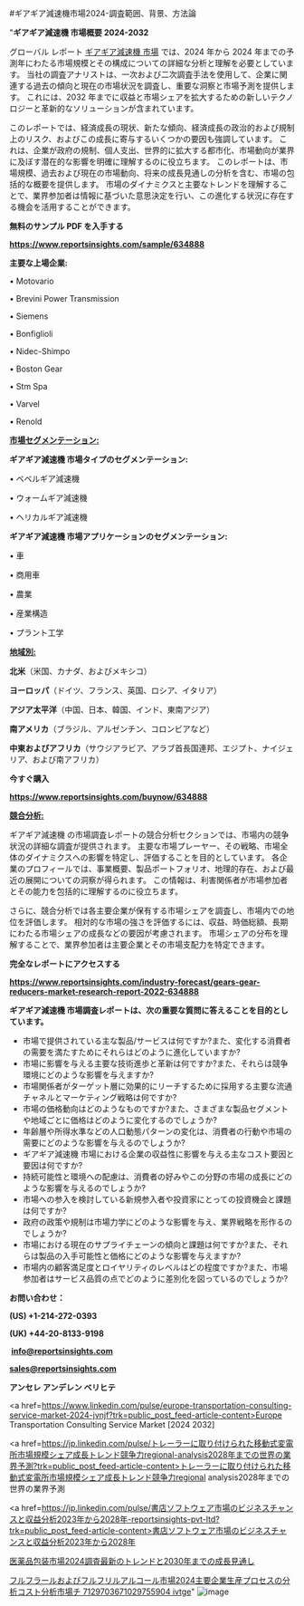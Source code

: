 #ギアギア減速機市場2024-調査範囲、背景、方法論

"<strong>ギアギア減速機 市場概要 2024-2032</strong>

グローバル レポート <a href=https://www.reportsinsights.com/sample/634888>ギアギア減速機 市場</a> では、2024 年から 2024 年までの予測年にわたる市場規模とその構成についての詳細な分析と理解を必要としています。 当社の調査アナリストは、一次および二次調査手法を使用して、企業に関連する過去の傾向と現在の市場状況を調査し、重要な洞察と市場予測を提供します。 これには、2032 年までに収益と市場シェアを拡大​​するための新しいテクノロジーと革新的なソリューションが含まれています。

このレポートでは、経済成長の現状、新たな傾向、経済成長の政治的および規制上のリスク、およびこの成長に寄与するいくつかの要因も強調しています。 これは、企業が政府の規制、個人支出、世界的に拡大する都市化、市場動向が業界に及ぼす潜在的な影響を明確に理解するのに役立ちます。 このレポートは、市場規模、過去および現在の市場動向、将来の成長見通しの分析を含む、市場の包括的な概要を提供します。 市場のダイナミクスと主要なトレンドを理解することで、業界参加者は情報に基づいた意思決定を行い、この進化する状況に存在する機会を活用することができます。

<strong><b>無料のサンプル PDF を入手する</b></strong>

<a href=https://www.reportsinsights.com/sample/634888><strong><u>https://www.reportsinsights.com/sample/634888</u></strong></a>

<strong>主要な上場企業:</strong>

• Motovario 

• Brevini Power Transmission 

• Siemens 

• Bonfiglioli 

• Nidec-Shimpo 

• Boston Gear 

• Stm Spa 

• Varvel 

• Renold

<strong><u>市場セグメンテーション</u></strong><strong><u>:</u></strong>

<strong>ギアギア減速機 市場タイプのセグメンテーション:</strong>

• ベベルギア減速機

• ウォームギア減速機

• ヘリカルギア減速機

<strong>ギアギア減速機 市場アプリケーションのセグメンテーション:</strong>

• 車

• 商用車

• 農業

• 産業構造

• プラント工学

<strong><u>地域別</u></strong><strong><u>:</u></strong>

<strong>北米</strong>（米国、カナダ、およびメキシコ）

<strong>ヨーロッパ</strong>（ドイツ、フランス、英国、ロシア、イタリア）

<strong>アジア太平洋</strong>（中国、日本、韓国、インド、東南アジア）

<strong>南アメリカ</strong>（ブラジル、アルゼンチン、コロンビアなど）

<strong>中東およびアフリカ</strong>（サウジアラビア、アラブ首長国連邦、エジプト、ナイジェリア、および南アフリカ）

<strong>今すぐ購入</strong>

<a href=https://www.reportsinsights.com/buynow/634888><strong><u>https://www.reportsinsights.com/buynow/634888</u></strong></a>

<strong><u>競合分析:</u></strong>

ギアギア減速機 の市場調査レポートの競合分析セクションでは、市場内の競争状況の詳細な調査が提供されます。 主要な市場プレーヤー、その戦略、市場全体のダイナミクスへの影響を特定し、評価することを目的としています。 各企業のプロフィールでは、事業概要、製品ポートフォリオ、地理的存在、および最近の展開についての洞察が得られます。 この情報は、利害関係者が市場参加者とその能力を包括的に理解するのに役立ちます。

さらに、競合分析では各主要企業が保有する市場シェアを調査し、市場内での地位を評価します。 相対的な市場の強さを評価するには、収益、時価総額、長期にわたる市場シェアの成長などの要因が考慮されます。 市場シェアの分布を理解することで、業界参加者は主要企業とその市場支配力を特定できます。

<strong>完全なレポートにアクセスする</strong>

<a href=https://www.reportsinsights.com/industry-forecast/gears-gear-reducers-market-research-report-2022-634888><strong><u><b>https://www.reportsinsights.com/industry-forecast/gears-gear-reducers-market-research-report-2022-634888</b></u></strong></a>

<strong><b>ギアギア減速機 市場調査レポートは、次の重要な質問に答えることを目的としています。</b></strong>
<ul>
  <li>市場で提供されている主な製品/サービスは何ですか?また、変化する消費者の需要を満たすためにそれらはどのように進化していますか?</li>
  <li>市場に影響を与える主要な技術進歩と革新は何ですか?また、それらは競争環境にどのような影響を与えますか?</li>
  <li>市場関係者がターゲット層に効果的にリーチするために採用する主要な流通チャネルとマーケティング戦略は何ですか?</li>
  <li>市場の価格動向はどのようなものですか?また、さまざまな製品セグメントや地域ごとに価格はどのように変化するのでしょうか?</li>
  <li>年齢層や所得水準などの人口動態パターンの変化は、消費者の行動や市場の需要にどのような影響を与えるのでしょうか?</li>
  <li>ギアギア減速機 市場における企業の収益性に影響を与える主なコスト要因と要因は何ですか?</li>
  <li>持続可能性と環境への配慮は、消費者の好みやこの分野の市場の成長にどのような影響を与えるのでしょうか?</li>
  <li>市場への参入を検討している新規参入者や投資家にとっての投資機会と課題は何ですか?</li>
  <li>政府の政策や規制は市場力学にどのような影響を与え、業界戦略を形作るのでしょうか?</li>
  <li>市場における現在のサプライチェーンの傾向と課題は何ですか?また、それらは製品の入手可能性と価格にどのような影響を与えますか?</li>
  <li>市場内の顧客満足度とロイヤリティのレベルはどの程度ですか?また、市場参加者はサービス品質の点でどのように差別化を図っているのでしょうか?</li>
</ul>
<strong>お問い合わせ：</strong>

<strong>(US) +1-214-272-0393</strong>

<strong>(UK) +44-20-8133-9198</strong>

<strong> </strong><a href=info@reportsinsights.com><strong><u>info@reportsinsights.com</u></strong></a>

<a href=sales@reportsinsights.com><strong><u>sales@reportsinsights.com</u></strong></a>

<strong>アンセレ アンデレン ベリヒテ</strong>

<a href=https://www.linkedin.com/pulse/europe-transportation-consulting-service-market-2024-jvnjf?trk=public_post_feed-article-content>Europe Transportation Consulting Service Market [2024 2032]</a>

<a href=https://jp.linkedin.com/pulse/トレーラーに取り付けられた移動式変電所市場規模シェア成長トレンド競争力regional-analysis2028年までの世界の業界予測?trk=public_post_feed-article-content>トレーラーに取り付けられた移動式変電所市場規模シェア成長トレンド競争力regional analysis2028年までの世界の業界予測</a>

<a href=https://jp.linkedin.com/pulse/書店ソフトウェア市場のビジネスチャンスと収益分析2023年から2028年-reportsinsights-pvt-ltd?trk=public_post_feed-article-content>書店ソフトウェア市場のビジネスチャンスと収益分析2023年から2028年</a>

<a href=https://www.linkedin.com/pulse/医薬品包装市場2024調査最新のトレンドと2030年までの成長見通し-reports-insights-expert/>医薬品包装市場2024調査最新のトレンドと2030年までの成長見通し</a>

<a href=https://www.linkedin.com/pulse/フルフラールおよびフルフリルアルコール市場2024主要企業生産プロセスの分析コスト分析市場チ-7129703671029755904-ivtge/>フルフラールおよびフルフリルアルコール市場2024主要企業生産プロセスの分析コスト分析市場チ 7129703671029755904 ivtge</a>"
![image](https://github.com/ahaan12367/RIMarket24/assets/158471582/b55f1f94-086f-4d37-9d51-a19b7a447f02)
